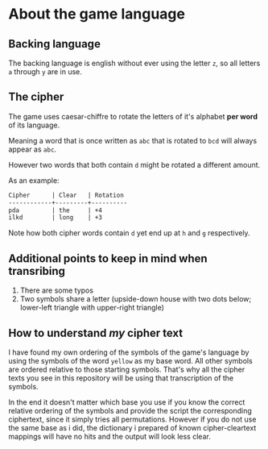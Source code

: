# About the game language

## Backing language

The backing language is english without ever using the letter `z`, so all letters `a` through `y` are in use.

## The cipher

The game uses caesar-chiffre to rotate the letters of it's alphabet **per word** of its language.

Meaning a word that is once written as `abc` that is rotated to `bcd` will always appear as `abc`.

However two words that both contain `d` might be rotated a different amount.

As an example:

```txt
Cipher      | Clear   | Rotation
------------+---------+----------
pda         | the     | +4
ilkd        | long    | +3
```

Note how both cipher words contain `d` yet end up at `h` and `g` respectively.

## Additional points to keep in mind when transribing

1. There are some typos
2. Two symbols share a letter (upside-down house with two dots below; lower-left triangle with upper-right triangle)

## How to understand *my* cipher text

I have found my own ordering of the symbols of the game's language by using the symbols of the word `yellow` as my base word. All other symbols are ordered relative to those starting symbols. That's why all the cipher texts you see in this repository will be using that transcription of the symbols.

In the end it doesn't matter which base you use if you know the correct relative ordering of the symbols and provide the script the corresponding ciphertext, since it simply tries all permutations. However if you do not use the same base as i did, the dictionary i prepared of known cipher-cleartext mappings will have no hits and the output will look less clear.

